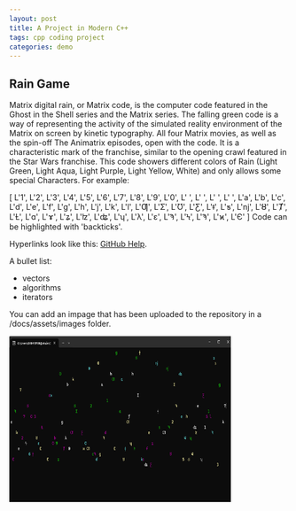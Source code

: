 ```yaml
---
layout: post
title: A Project in Modern C++
tags: cpp coding project
categories: demo
---
```


## Rain Game

Matrix digital rain, or Matrix code, is the computer code featured in the Ghost in the Shell series and the Matrix series. The falling green code is a way of representing the activity of the simulated reality environment of the Matrix on screen by kinetic typography. All four Matrix movies, as well as the spin-off The Animatrix episodes, open with the code. It is a characteristic mark of the franchise, similar to the opening crawl featured in the Star Wars franchise. 
This code showers different colors of Rain (Light Green, Light Aqua, Light Purple, Light Yellow, White) and only allows some special Characters.
For example:



[        L'1', L'2', L'3', L'4', L'5', L'6', L'7', L'8', L'9', L'0', L' ', L' ', L' ', L' ',
        L'a', L'b', L'c', L'd', L'e', L'f', L'g', L'h', L'j', L'k', L'l',
        L'Ƣ', L'Ʃ', L'Ʊ', L'Ƹ', L'ǂ', L'ƽ', L'ǌ', L'Ȣ', L'Ⱦ', L'Ƚ', L'ɑ', L'ɤ', L'ʑ',
        L'ʫ', L'ʥ', L'ʮ', L'λ', L'ε', L'Ϡ', L'Ϟ', L'Ϡ', L'ϰ', L'Є'
        ]
Code can be highlighted with 'backticks'.

Hyperlinks look like this: [GitHub Help](https://help.github.com/).

A bullet list:

- vectors
- algorithms
- iterators

You can add an impage that has been uploaded to the repository in a /docs/assets/images folder.

<img src="https://raw.githubusercontent.com/par2hibATU/DigitalRain_Project.Cpp/main/docs/assets/images/Screenshot 2025-02-26 111652.png" width="400" height="300">
